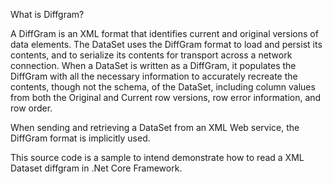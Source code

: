 What is Diffgram?

A DiffGram is an XML format that identifies current and original versions of data elements. The DataSet uses the DiffGram format to load and persist its contents, and to serialize its contents for transport across a network connection. When a DataSet is written as a DiffGram, it populates the DiffGram with all the necessary information to accurately recreate the contents, though not the schema, of the DataSet, including column values from both the Original and Current row versions, row error information, and row order.

When sending and retrieving a DataSet from an XML Web service, the DiffGram format is implicitly used.

This source code is a sample to intend demonstrate how to read a XML Dataset diffgram in .Net Core Framework.